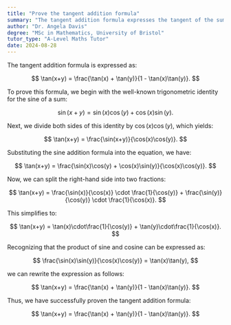 ```yaml
---
title: "Prove the tangent addition formula"
summary: "The tangent addition formula expresses the tangent of the sum of two angles, stating that tan(x+y) equals the sum of their tangents divided by one minus the product of their tangents."
author: "Dr. Angela Davis"
degree: "MSc in Mathematics, University of Bristol"
tutor_type: "A-Level Maths Tutor"
date: 2024-08-28
---
```


The tangent addition formula is expressed as:

$$
\tan(x+y) = \frac{\tan(x) + \tan(y)}{1 - \tan(x)\tan(y)}.
$$

To prove this formula, we begin with the well-known trigonometric identity for the sine of a sum:

$$
\sin(x+y) = \sin(x)\cos(y) + \cos(x)\sin(y).
$$

Next, we divide both sides of this identity by $\cos(x)\cos(y)$, which yields:

$$
\tan(x+y) = \frac{\sin(x+y)}{\cos(x)\cos(y)}.
$$

Substituting the sine addition formula into the equation, we have:

$$
\tan(x+y) = \frac{\sin(x)\cos(y) + \cos(x)\sin(y)}{\cos(x)\cos(y)}.
$$

Now, we can split the right-hand side into two fractions:

$$
\tan(x+y) = \frac{\sin(x)}{\cos(x)} \cdot \frac{1}{\cos(y)} + \frac{\sin(y)}{\cos(y)} \cdot \frac{1}{\cos(x)}.
$$

This simplifies to:

$$
\tan(x+y) = \tan(x)\cdot\frac{1}{\cos(y)} + \tan(y)\cdot\frac{1}{\cos(x)}.
$$

Recognizing that the product of sine and cosine can be expressed as:

$$
\frac{\sin(x)\sin(y)}{\cos(x)\cos(y)} = \tan(x)\tan(y),
$$

we can rewrite the expression as follows:

$$
\tan(x+y) = \frac{\tan(x) + \tan(y)}{1 - \tan(x)\tan(y)}.
$$

Thus, we have successfully proven the tangent addition formula:

$$
\tan(x+y) = \frac{\tan(x) + \tan(y)}{1 - \tan(x)\tan(y)}.
$$
    